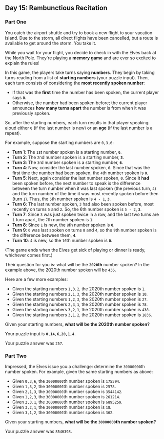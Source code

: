 ## Day 15: Rambunctious Recitation

### Part One

You catch the airport shuttle and try to book a new flight to your vacation island. Due to the storm, all direct flights have been cancelled, but a route is available to get around the storm. You take it.

While you wait for your flight, you decide to check in with the Elves back at the North Pole. They're playing a **memory game** and are ever so excited to explain the rules!

In this game, the players take turns saying **numbers**. They begin by taking turns reading from a list of **starting numbers** (your puzzle input). Then, each turn consists of considering the **most recently spoken number**:

 - If that was the **first** time the number has been spoken, the current player says **`0`**.
 - Otherwise, the number had been spoken before; the current player announces **how many turns apart** the number is from when it was previously spoken.

So, after the starting numbers, each turn results in that player speaking aloud either **`0`** (if the last number is new) or an **age** (if the last number is a repeat).

For example, suppose the starting numbers are ``0,3,6``:

 - **Turn 1**: The `1`st number spoken is a starting number, **`0`**.
 - **Turn 2**: The `2`nd number spoken is a starting number, **`3`**.
 - **Turn 3**: The `3`rd number spoken is a starting number, **`6`**.
 - **Turn 4**: Now, consider the last number spoken, `6`. Since that was the first time the number had been spoken, the `4`th number spoken is **`0`**.
 - **Turn 5**: Next, again consider the last number spoken, `0`. Since it **had** been spoken before, the next number to speak is the difference between the turn number when it was last spoken (the previous turn, `4`) and the turn number of the time it was most recently spoken before then (turn `1`). Thus, the `5`th number spoken is `4 - 1`, **`3`**.
 - **Turn 6**: The last number spoken, `3` had also been spoken before, most recently on turns `5` and `2`. So, the 6th number spoken is ``5 - 2``, **`3`**.
 - **Turn 7**: Since `3` was just spoken twice in a row, and the last two turns are `1` turn apart, the `7`th number spoken is **`1`**.
 - **Turn 8**: Since `1` is new, the `8`th number spoken is **`0`**.
 - **Turn 9**: `0` was last spoken on turns `8` and `4`, so the `9`th number spoken is the difference between them, **`4`**.
 - **Turn 10**: `4` is new, so the `10`th number spoken is **`0`**.

(The game ends when the Elves get sick of playing or dinner is ready, whichever comes first.)

Their question for you is: what will be the **`2020`th** number spoken? In the example above, the 2020th number spoken will be `436`.

Here are a few more examples:

 - Given the starting numbers `1,3,2`, the 2020th number spoken is `1`.
 - Given the starting numbers `2,1,3`, the 2020th number spoken is `10`.
 - Given the starting numbers `1,2,3`, the 2020th number spoken is `27`.
 - Given the starting numbers `2,3,1`, the 2020th number spoken is `78`.
 - Given the starting numbers `3,2,1`, the 2020th number spoken is `438`.
 - Given the starting numbers `3,1,2`, the 2020th number spoken is `1836`.

Given your starting numbers, **what will be the 2020th number spoken?**

Your puzzle input is **```0,14,6,20,1,4```**.

Your puzzle answer was `257`.

### Part Two

Impressed, the Elves issue you a challenge: determine the `30000000`th number spoken. For example, given the same starting numbers as above:

 - Given `0,3,6`, the `30000000`th number spoken is `175594`.
 - Given `1,3,2`, the `30000000`th number spoken is `2578`.
 - Given `2,1,3`, the `30000000`th number spoken is `3544142`.
 - Given `1,2,3`, the `30000000`th number spoken is `261214`.
 - Given `2,3,1`, the `30000000`th number spoken is `6895259`.
 - Given `3,2,1`, the `30000000`th number spoken is `18`.
 - Given `3,1,2`, the `30000000`th number spoken is `362`.

Given your starting numbers, **what will be the `30000000`th number spoken?**

Your puzzle answer was `8546398`.
